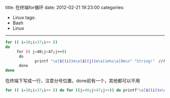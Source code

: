 title: 在终端for循环
date: 2012-02-21 19:23:00
categories:
- Linux
tags:
- Bash
- Linux
---

```bash
for (( i=30;i<37;i++ ))
do
     for (( j=40;j<47;j++))
      do
             printf "\e[$((i))m\e[$((j))m\e[1m%s\e[0m\n" "String!"　//与Ｃ的printf一样
      done
done
```

在终端下写成一行，注意分号位置，done前有一个，其他都可以不用
```bash
for (( i=30;i<37;i++ )) do for ((j=40;j<47;j++)) do printf"\e[$((i))m\e[$((j))m\e[1m%s\e[0m\n" "String!" ;done;done
```

